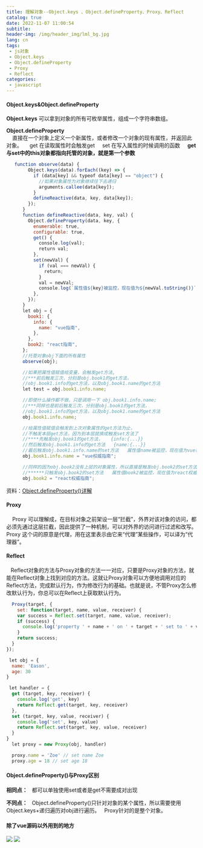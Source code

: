 ```yaml
---
title: 理解对象--Object.keys 、Object.defineProperty、Proxy、Reflect
catalog: true
date: 2022-11-07 11:00:54
subtitle:
header-img: /img/header_img/lml_bg.jpg
lang: cn
tags:
 - js对象
 - Object.keys
 - Object.defineProperty
 - Proxy
 - Reflect
categories:
 - javascript
---
```

#### Object.keys&Object.defineProperty
**Object.keys**     可以拿到对象的所有可枚举属性，组成一个字符串数组。
<br/>

**Object.defineProperty**   
    直接在一个对象上定义一个新属性，或者修改一个对象的现有属性，并返回此对象。
    get 在读取属性时会触发get
    set 在写入属性的时候调用的函数
    **get与set中的this对象都指向托管的对象，就是第一个参数**


```javascript
   function observe(data) {
        Object.keys(data).forEach((key) => {
          if (data[key] && typeof data[key] == "object") {
            //如果对象属性为对象继续往下去递归
            arguments.callee(data[key]);
          }
          defineReactive(data, key, data[key]);
        });
      }
      function defineReactive(data, key, val) {
        Object.defineProperty(data, key, {
          enumerable: true,
          configurable: true,
          get() {
            console.log(val);
            return val;
          },
          set(newVal) {
            if (val === newVal) {
              return;
            }
            val = newVal;
            console.log(`属性值${key}被监控，现在值为${newVal.toString()}`);
          },
        });
      }
      let obj = {
        book1: {
          info: {
            name: "vue指南",
          },
        },
        book2: "react指南",
      };
      //托管对象obj下面的所有属性
      observe(obj);

      //如果把属性值赋值给变量，会触发get方法,
      //***前后触发三次，分别是obj.book1的get方法，
      //obj.book1.info的get方法，以及obj.book1.name的get方法
      let test = obj.book1.info.name;

      //即使什么操作都不做，只是调用一下 obj.book1.info.name;
      //***同样也是前后触发三次，分别是obj.book1的get方法，
      //obj.book1.info的get方法，以及obj.book1.name的get方法
      obj.book1.info.name;

      //给属性值赋值会触发到上次对象属性的get方法为止，
      //不触发本层get方法，因为到本层就换成触发set方法了
      //****先触发obj.book1的get方法，   {info:{...}}
      //然后触发obj.book1.info的get方法   {name:{...}}
      //最后触发obj.book1.info.name的set方法   属性值name被监控，现在值为vue权威指南
      obj.book1.info.name = "vue权威指南";

      //同样的因为obj.book2没有上层的对象属性，所以直接是触发obj.book2的set方法
      //******只触发obj.book2的set方法   属性值book2被监控，现在值为react权威指南
      obj.book2 = "react权威指南";
```
资料：[Object.defineProperty()详解](https://www.cnblogs.com/ldq678/p/13854113.html)


 #### Proxy
      Proxy 可以理解成，在目标对象之前架设一层“拦截”，外界对该对象的访问，都必须先通过这层拦截，因此提供了一种机制，可以对外界的访问进行过滤和改写。Proxy 这个词的原意是代理，用在这里表示由它来“代理”某些操作，可以译为“代理器”。


 #### Reflect
    Reflect对象的方法与Proxy对象的方法一一对应，只要是Proxy对象的方法，就能在Reflect对象上找到对应的方法。这就让Proxy对象可以方便地调用对应的Reflect方法，完成默认行为，作为修改行为的基础。也就是说，不管Proxy怎么修改默认行为，你总可以在Reflect上获取默认行为。


```javascript
  Proxy(target, {
    set: function(target, name, value, receiver) {
    var success = Reflect.set(target, name, value, receiver);
    if (success) {
      console.log('property ' + name + ' on ' + target + ' set to ' + value);
    }
    return success;
  }
});
```

```javascript
 let obj = {
  name: 'Eason',
  age: 30
}

 let handler = {
  get (target, key, receiver) {
    console.log('get', key)
    return Reflect.get(target, key, receiver)
  },
  set (target, key, value, receiver) {
    console.log('set', key, value)
    return Reflect.set(target, key, value, receiver)
  }
}
  let proxy = new Proxy(obj, handler)

  proxy.name = 'Zoe' // set name Zoe
  proxy.age = 18 // set age 18

```


#### Object.defineProperty()与Proxy区别
**相同点：**
  都可以单独使用set或者是get不需要成对出现
<br/>

**不同点：**
  Object.defineProperty()只针对对象的某个属性，所以需要使用Object.keys+递归遍历对obj进行遍历。
  Proxy针对的是整个对象。

#### 除了vue源码以外用到的地方
![](image.png)
![](image2.png)
